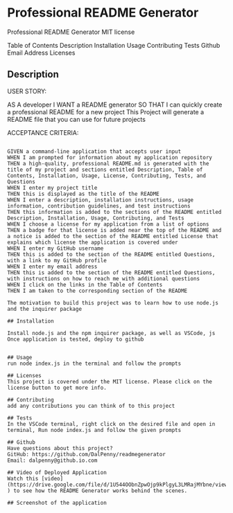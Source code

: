 # Professional README Generator

Professional README Generator
MIT license

Table of Contents
Description
Installation
Usage
Contributing
Tests
Github
Email Address
Licenses

## Description
USER STORY:

AS A developer
I WANT a README generator
SO THAT I can quickly create a professional README for a new project
This Project will generate a README file that you can use for future projects


ACCEPTANCE CRITERIA:
```

GIVEN a command-line application that accepts user input
WHEN I am prompted for information about my application repository
THEN a high-quality, professional README.md is generated with the title of my project and sections entitled Description, Table of Contents, Installation, Usage, License, Contributing, Tests, and Questions
WHEN I enter my project title
THEN this is displayed as the title of the README
WHEN I enter a description, installation instructions, usage information, contribution guidelines, and test instructions
THEN this information is added to the sections of the README entitled Description, Installation, Usage, Contributing, and Tests
WHEN I choose a license for my application from a list of options
THEN a badge for that license is added near the top of the README and a notice is added to the section of the README entitled License that explains which license the application is covered under
WHEN I enter my GitHub username
THEN this is added to the section of the README entitled Questions, with a link to my GitHub profile
WHEN I enter my email address
THEN this is added to the section of the README entitled Questions, with instructions on how to reach me with additional questions
WHEN I click on the links in the Table of Contents
THEN I am taken to the corresponding section of the README

The motivation to build this project was to learn how to use node.js and the inquirer package

## Installation

Install node.js and the npm inquirer package, as well as VSCode, js
Once application is tested, deploy to github


## Usage
run node index.js in the terminal and follow the prompts

## Licenses
This project is covered under the MIT license. Please click on the license button to get more info.

## Contributing
add any contributions you can think of to this project

## Tests
In the VSCode terminal, right click on the desired file and open in terminal, Run node index.js and follow the given prompts

## Github
Have questions about this project?
GitHub: https://github.com/DalPenny/readmegenerator
Email: dalpenny@github.io.com

## Video of Deployed Application
Watch this [video] (https://drive.google.com/file/d/1U544OObnZpwOjp9kPlgyL3LMRajMYbne/view ) to see how the README Generator works behind the scenes.

## Screenshot of the application

